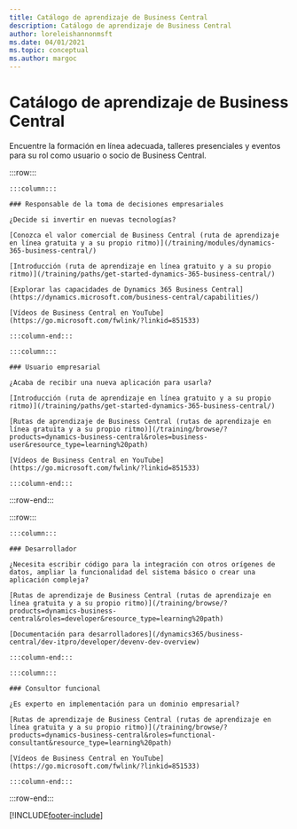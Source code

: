 ```yaml
---
title: Catálogo de aprendizaje de Business Central
description: Catálogo de aprendizaje de Business Central
author: loreleishannonmsft
ms.date: 04/01/2021
ms.topic: conceptual
ms.author: margoc
---
```


# Catálogo de aprendizaje de Business Central

Encuentre la formación en línea adecuada, talleres presenciales y eventos para su rol como usuario o socio de Business Central.

:::row:::

    :::column:::

    ### Responsable de la toma de decisiones empresariales

    ¿Decide si invertir en nuevas tecnologías? 

    [Conozca el valor comercial de Business Central (ruta de aprendizaje en línea gratuita y a su propio ritmo)](/training/modules/dynamics-365-business-central/)

    [Introducción (ruta de aprendizaje en línea gratuito y a su propio ritmo)](/training/paths/get-started-dynamics-365-business-central/)

    [Explorar las capacidades de Dynamics 365 Business Central](https://dynamics.microsoft.com/business-central/capabilities/)

    [Vídeos de Business Central en YouTube](https://go.microsoft.com/fwlink/?linkid=851533)

    :::column-end:::

    :::column:::

    ### Usuario empresarial

    ¿Acaba de recibir una nueva aplicación para usarla? 

    [Introducción (ruta de aprendizaje en línea gratuito y a su propio ritmo)](/training/paths/get-started-dynamics-365-business-central/)

    [Rutas de aprendizaje de Business Central (rutas de aprendizaje en línea gratuita y a su propio ritmo)](/training/browse/?products=dynamics-business-central&roles=business-user&resource_type=learning%20path)

    [Vídeos de Business Central en YouTube](https://go.microsoft.com/fwlink/?linkid=851533)

    :::column-end:::

:::row-end:::

:::row:::

    :::column:::

    ### Desarrollador

    ¿Necesita escribir código para la integración con otros orígenes de datos, ampliar la funcionalidad del sistema básico o crear una aplicación compleja?

    [Rutas de aprendizaje de Business Central (rutas de aprendizaje en línea gratuita y a su propio ritmo)](/training/browse/?products=dynamics-business-central&roles=developer&resource_type=learning%20path)

    [Documentación para desarrolladores](/dynamics365/business-central/dev-itpro/developer/devenv-dev-overview)

    :::column-end:::

    :::column:::

    ### Consultor funcional
    
    ¿Es experto en implementación para un dominio empresarial? 

    [Rutas de aprendizaje de Business Central (rutas de aprendizaje en línea gratuita y a su propio ritmo)](/training/browse/?products=dynamics-business-central&roles=functional-consultant&resource_type=learning%20path)

    [Vídeos de Business Central en YouTube](https://go.microsoft.com/fwlink/?linkid=851533)

    :::column-end:::

:::row-end:::


[!INCLUDE[footer-include](../includes/footer-banner.md)]
